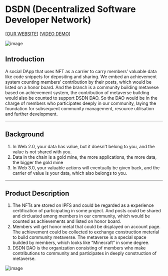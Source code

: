 # DSDN (Decentralized Software Developer Network)
[[OUR WEBSITE](http://dsdn.wengyifan.com)] [[VIDEO DEMO](https://mouweng01-1256157937.cos.ap-nanjing.myqcloud.com/20211231_dsdn%E6%BC%94%E7%A4%BA%E8%A7%86%E9%A2%91.mp4)]

![image](https://user-images.githubusercontent.com/87078682/147881020-c7a28330-b431-4441-828e-01ddef82d33c.png)




## Introduction

A social DApp that uses NFT as a carrier to carry members’ valuable data like code snippets for depositing and sharing. We embed an achievement system counting members’ contribution by their posts, which would be listed on a honor board. And the branch is a community building metavese based on achievement system, the contribution of metaverse building would also be counted to support DSDN DAO. So the DAO would be in the charge of members who participates deeply in our community, laying the foundation for subsequent community management, resource utilisation and further development.



-------


## Background

1. In Web 2.0, your data has value, but it doesn't belong to you, and the value is not shared with you.
2. Data in the chain is a gold mine, the more applications, the more data, the bigger the gold mine
3. In Web 3.0, your valuable actions will eventually be given back, and the carrier of value is your data, which also belongs to you.
--------



## Product Description

1. The NFTs are stored on IPFS and could be regarded as a experience certification of participating in some project. And posts could be shared and circluated among members in our community, which would be counted as achievements and listed on honor board.
2. Members will get honor metal that could be displayed on account page. The achievement could be collected to exchange construction meterial to build community metaverse. The metaverse is a special space builded by members,   which looks like “Minecraft” in some degree.
3. DSDN DAO is the organization consisting of members who make contributions to community and participates in deeply construction of metaverse.

![image](https://user-images.githubusercontent.com/87078682/147881058-7b8187bc-ff7e-4bef-b9fb-43c74b3416a0.png)

